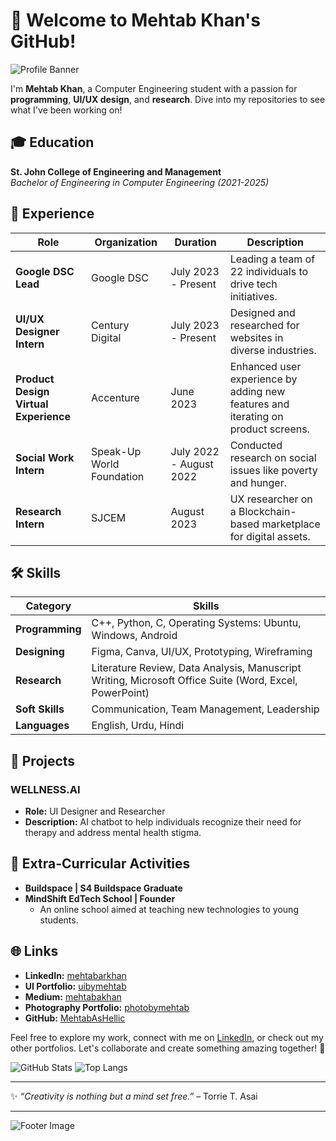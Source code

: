 # 👋 Welcome to Mehtab Khan's GitHub!

![Profile Banner](https://user-images.githubusercontent.com/MehtabAsHellic/banner.jpg)

I'm **Mehtab Khan**, a Computer Engineering student with a passion for **programming**, **UI/UX design**, and **research**. Dive into my repositories to see what I've been working on!

## 🎓 Education
**St. John College of Engineering and Management**  
*Bachelor of Engineering in Computer Engineering (2021-2025)*

## 💼 Experience

| Role                                       | Organization                      | Duration                | Description                                                                                          |
|--------------------------------------------|-----------------------------------|-------------------------|------------------------------------------------------------------------------------------------------|
| **Google DSC Lead**                        | Google DSC                        | July 2023 - Present     | Leading a team of 22 individuals to drive tech initiatives.                                          |
| **UI/UX Designer Intern**                  | Century Digital                   | July 2023 - Present     | Designed and researched for websites in diverse industries.                                          |
| **Product Design Virtual Experience**      | Accenture                         | June 2023               | Enhanced user experience by adding new features and iterating on product screens.                    |
| **Social Work Intern**                     | Speak-Up World Foundation         | July 2022 - August 2022 | Conducted research on social issues like poverty and hunger.                                         |
| **Research Intern**                        | SJCEM                             | August 2023             | UX researcher on a Blockchain-based marketplace for digital assets.                                  |

## 🛠️ Skills

| Category      | Skills                                                                                           |
|---------------|--------------------------------------------------------------------------------------------------|
| **Programming** | C++, Python, C, Operating Systems: Ubuntu, Windows, Android                                      |
| **Designing**   | Figma, Canva, UI/UX, Prototyping, Wireframing                                                    |
| **Research**    | Literature Review, Data Analysis, Manuscript Writing, Microsoft Office Suite (Word, Excel, PowerPoint) |
| **Soft Skills** | Communication, Team Management, Leadership                                                       |
| **Languages**   | English, Urdu, Hindi                                                                             |

## 🚀 Projects
### WELLNESS.AI
- **Role:** UI Designer and Researcher
- **Description:** AI chatbot to help individuals recognize their need for therapy and address mental health stigma.

## 🌟 Extra-Curricular Activities
- **Buildspace | S4 Buildspace Graduate**
- **MindShift EdTech School | Founder**
  - An online school aimed at teaching new technologies to young students.

## 🌐 Links
- **LinkedIn:** [mehtabarkhan](https://linkedin.com/in/mehtabarkhan)
- **UI Portfolio:** [uibymehtab](https://uibymehtab)
- **Medium:** [mehtabakhan](https://medium.com/@mehtabakhan)
- **Photography Portfolio:** [photobymehtab](https://photobymehtab)
- **GitHub:** [MehtabAsHellic](https://github.com/MehtabAsHellic)

Feel free to explore my work, connect with me on [LinkedIn](https://linkedin.com/in/mehtabarkhan), or check out my other portfolios. Let's collaborate and create something amazing together! 🌟

![GitHub Stats](https://github-readme-stats.vercel.app/api?username=MehtabAsHellic&show_icons=true&theme=radical)
![Top Langs](https://github-readme-stats.vercel.app/api/top-langs/?username=MehtabAsHellic&layout=compact&theme=radical)

---

✨ _“Creativity is nothing but a mind set free.”_ – Torrie T. Asai

---

![Footer Image](https://user-images.githubusercontent.com/MehtabAsHellic/footer.jpg)
